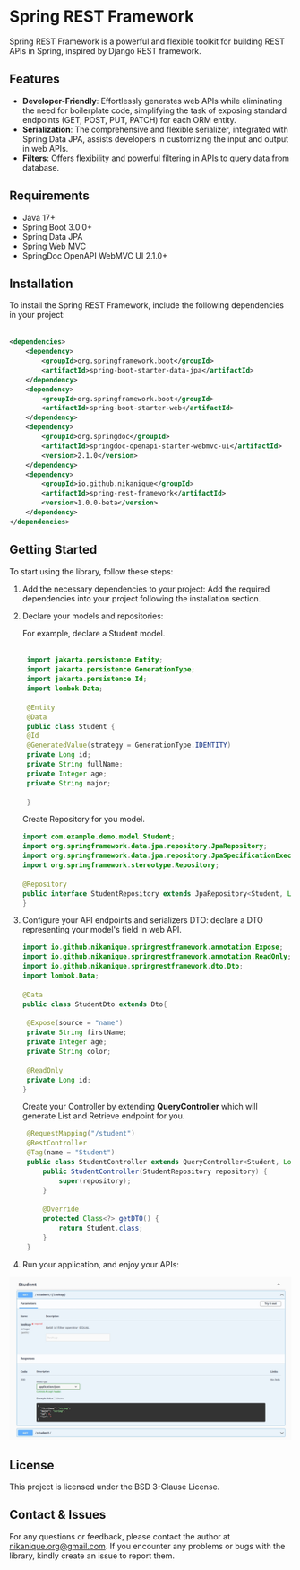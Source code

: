# Spring REST Framework

Spring REST Framework is a powerful and flexible toolkit for building REST APIs in Spring, inspired by Django REST
framework.

## Features

- **Developer-Friendly**: Effortlessly generates web APIs while eliminating the need for
  boilerplate code, simplifying the task of exposing standard endpoints (GET, POST, PUT, PATCH) for each ORM entity.
- **Serialization**: The comprehensive and flexible serializer, integrated with Spring Data JPA, assists developers in
  customizing the input and output in web APIs.
- **Filters**: Offers flexibility and powerful filtering in APIs to query data from database.

## Requirements

- Java 17+
- Spring Boot 3.0.0+
- Spring Data JPA
- Spring Web MVC
- SpringDoc OpenAPI WebMVC UI 2.1.0+

## Installation

To install the Spring REST Framework, include the following dependencies in your project:

```xml

<dependencies>
    <dependency>
        <groupId>org.springframework.boot</groupId>
        <artifactId>spring-boot-starter-data-jpa</artifactId>
    </dependency>
    <dependency>
        <groupId>org.springframework.boot</groupId>
        <artifactId>spring-boot-starter-web</artifactId>
    </dependency>
    <dependency>
        <groupId>org.springdoc</groupId>
        <artifactId>springdoc-openapi-starter-webmvc-ui</artifactId>
        <version>2.1.0</version>
    </dependency>
    <dependency>
        <groupId>io.github.nikanique</groupId>
        <artifactId>spring-rest-framework</artifactId>
        <version>1.0.0-beta</version>
    </dependency>
</dependencies>
```

## Getting Started

To start using the library, follow these steps:

1. Add the necessary dependencies to your project:
   Add the required dependencies into your project following the
   installation section.

2. Declare your models and repositories:

   For example, declare a Student model.

   ```java

    import jakarta.persistence.Entity;
    import jakarta.persistence.GenerationType;
    import jakarta.persistence.Id;
    import lombok.Data;
    
    @Entity
    @Data
    public class Student {
    @Id
    @GeneratedValue(strategy = GenerationType.IDENTITY)
    private Long id;
    private String fullName;
    private Integer age;
    private String major;
    
    }

   ```
   Create Repository for you model.
    ```java
    import com.example.demo.model.Student;
    import org.springframework.data.jpa.repository.JpaRepository;
    import org.springframework.data.jpa.repository.JpaSpecificationExecutor;
    import org.springframework.stereotype.Repository;
    
    @Repository
    public interface StudentRepository extends JpaRepository<Student, Long>, JpaSpecificationExecutor<Student> {
    }
    ```

3. Configure your API endpoints and serializers DTO:
   declare a DTO representing your model's field in web API.
   ```java
   import io.github.nikanique.springrestframework.annotation.Expose;
   import io.github.nikanique.springrestframework.annotation.ReadOnly;
   import io.github.nikanique.springrestframework.dto.Dto;
   import lombok.Data;

   @Data
   public class StudentDto extends Dto{

    @Expose(source = "name")
    private String firstName;
    private Integer age;
    private String color;
   
    @ReadOnly
    private Long id;
   }
   ```
   Create your Controller by extending **QueryController** which will generate List and Retrieve endpoint for you.

   ```java
    @RequestMapping("/student")
    @RestController
    @Tag(name = "Student")
    public class StudentController extends QueryController<Student, Long, StudentRepository> {
        public StudentController(StudentRepository repository) {
            super(repository);
        }
    
        @Override
        protected Class<?> getDTO() {
            return Student.class;
        }
    }  
   ```

4. Run your application, and enjoy your APIs:

![spring-rest-framework-api.jpg](smaple_images/spring-rest-framework-api.jpg)

## License

This project is licensed under the BSD 3-Clause License.

## Contact & Issues

For any questions or feedback, please contact the author at nikanique.org@gmail.com. If you
encounter any problems or bugs with the library, kindly create an issue to report them.